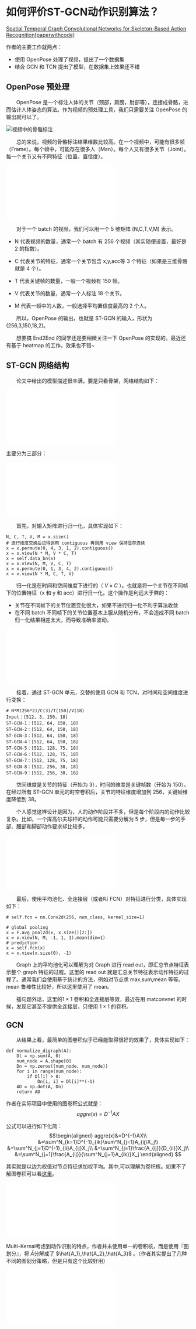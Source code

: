# 如何评价ST-GCN动作识别算法？

[Spatial Temporal Graph Convolutional Networks for Skeleton-Based Action Recognition[paperwithcode]](https://arxiv.org/abs/1801.07455)

作者的主要工作就两点：
- 使用 OpenPose 处理了视频，提出了一个数据集
- 结合 GCN 和 TCN 提出了模型，在数据集上效果还不错

## OpenPose 预处理
&emsp;&emsp;OpenPose 是一个标注人体的关节（颈部，肩膀，肘部等），连接成骨骼，进而估计人体姿态的算法。作为视频的预处理工具，我们只需要关注 OpenPose 的输出就可以了。

![视频中的骨骼标注]([image\如何评价ST-GCN动作识别算法\视频中的骨骼标注.html](https://github.com/herochen7372/Sign-Language-job-record/blob/main/deep%20learning/ST-GCN/%E5%A6%82%E4%BD%95%E8%AF%84%E4%BB%B7ST-GCN%E5%8A%A8%E4%BD%9C%E8%AF%86%E5%88%AB%E7%AE%97%E6%B3%95/image/%E8%A7%86%E9%A2%91%E4%B8%AD%E7%9A%84%E9%AA%A8%E9%AA%BC%E6%A0%87%E6%B3%A8.html))

&emsp;&emsp;总的来说，视频的骨骼标注结果维数比较高。在一个视频中，可能有很多帧（Frame）。每个帧中，可能存在很多人（Man）。每个人又有很多关节（Joint）。每一个关节又有不同特征（位置、置信度）。

![关节的特征](image\如何评价ST-GCN动作识别算法\关节的特征.html)

&emsp;&emsp;对于一个 batch 的视频，我们可以用一个 5 维矩阵 (N,C,T,V,M) 表示。

- N 代表视频的数量，通常一个 batch 有 256 个视频（其实随便设置，最好是 2 的指数）。

- C 代表关节的特征，通常一个关节包含 x,y,acc等 3 个特征（如果是三维骨骼就是 4 个）。

- T 代表关键帧的数量，一般一个视频有 150 帧。

- V 代表关节的数量，通常一个人标注 18 个关节。

- M 代表一帧中的人数，一般选择平均置信度最高的 2 个人。

&emsp;&emsp;所以，OpenPose 的输出，也就是 ST-GCN 的输入，形状为 (256,3,150,18,2)。

&emsp;&emsp;想要搞 End2End 的同学还是要稍微关注一下 OpenPose 的实现的。最近还有基于 heatmap 的工作，效果也不错~

## ST-GCN 网络结构
&emsp;&emsp;论文中给出的模型描述很丰满，要是只看骨架，网络结构如下：

![ST-GCN 网络结构](image\如何评价ST-GCN动作识别算法\ST-GCN网络结构.html)

主要分为三部分：

![归一化](image\如何评价ST-GCN动作识别算法\关节的特征.html)

&emsp;&emsp;首先，对输入矩阵进行归一化，具体实现如下：

```
N, C, T, V, M = x.size()
# 进行维度交换后记得调用 contiguous 再调用 view 保持显存连续
x = x.permute(0, 4, 3, 1, 2).contiguous()
x = x.view(N * M, V * C, T)
x = self.data_bn(x)
x = x.view(N, M, V, C, T)
x = x.permute(0, 1, 3, 4, 2).contiguous()
x = x.view(N * M, C, T, V)
```

&emsp;&emsp;归一化是在时间和空间维度下进行的（ $V\times C$ ）。也就是将一个关节在不同帧下的位置特征（x 和 y 和 acc）进行归一化。这个操作是利远大于弊的：
- 关节在不同帧下的关节位置变化很大，如果不进行归一化不利于算法收敛
- 在不同 batch 不同帧下的关节位置基本上服从随机分布，不会造成不同 batch 归一化结果相差太大，而导致准确率波动。

![时空变换](image\如何评价ST-GCN动作识别算法\时空变换.html)

&emsp;&emsp;接着，通过 ST-GCN 单元，交替的使用 GCN 和 TCN，对时间和空间维度进行变换：
```
# N*M(256*2)/C(3)/T(150)/V(18)
Input：[512, 3, 150, 18]
ST-GCN-1：[512, 64, 150, 18]
ST-GCN-2：[512, 64, 150, 18]
ST-GCN-3：[512, 64, 150, 18]
ST-GCN-4：[512, 64, 150, 18]
ST-GCN-5：[512, 128, 75, 18]
ST-GCN-6：[512, 128, 75, 18]
ST-GCN-7：[512, 128, 75, 18]
ST-GCN-8：[512, 256, 38, 18]
ST-GCN-9：[512, 256, 38, 18]
```
&emsp;&emsp;空间维度是关节的特征（开始为 3），时间的维度是关键帧数（开始为 150）。在经过所有 ST-GCN 单元的时空卷积后，关节的特征维度增加到 256，关键帧维度降低到 38。

&emsp;&emsp;个人感觉这样设计是因为，人的动作阶段并不多，但是每个阶段内的动作比较复杂。比如，一个挥高尔夫球杆的动作可能只需要分解为 5 步，但是每一步的手部、腰部和脚部动作要求却比较多。

![read out 输出](image\如何评价ST-GCN动作识别算法\readout输出.html)

&emsp;&emsp;最后，使用平均池化、全连接层（或者叫 FCN）对特征进行分类，具体实现如下：
```
# self.fcn = nn.Conv2d(256, num_class, kernel_size=1)

# global pooling
x = F.avg_pool2d(x, x.size()[2:])
x = x.view(N, M, -1, 1, 1).mean(dim=1)
# prediction
x = self.fcn(x)
x = x.view(x.size(0), -1)
```

&emsp;&emsp;Graph 上的平均池化可以理解为对 Graph 进行 read out，即汇总节点特征表示整个 graph 特征的过程。这里的 read out 就是汇总关节特征表示动作特征的过程了。通常我们会使用基于统计的方法，例如对节点求 max,sum,mean 等等。mean 鲁棒性比较好，所以这里使用了 mean。

&emsp;&emsp;插句题外话，这里的$1\times1$ 卷积和全连接层等效，最近在用 matconvnet 的时候，发现它甚至不提供全连接层，只使用 $1\times1$ 的卷积。

## GCN
&emsp;&emsp;从结果上看，最简单的图卷积似乎已经能取得很好的效果了，具体实现如下：
```
def normalize_digraph(A):
    Dl = np.sum(A, 0)
    num_node = A.shape[0]
    Dn = np.zeros((num_node, num_node))
    for i in range(num_node):
        if Dl[i] > 0:
            Dn[i, i] = Dl[i]**(-1)
    AD = np.dot(A, Dn)
    return AD
```
作者在实际项目中使用的图卷积公式就是：
$$aggre(x)=D^{-1}AX$$

公式可以进行如下化简：
$$\begin{aligned}
aggre(x)&=D^{-1}AX\\
        &=\sum^N_{k=1}D^{-1}_{ik}\sum^N_{j=1}A_{ij}X_j\\
        &=\sum^N_{j=1}D^{-1}_{ii}A_{ij}X_j\\
        &=\sum^N_{j=1}\frac{A_{ij}}{D_{ii}}X_j\\
        &=\sum^N_{j=1}\frac{A_{ij}}{\sum^N_{j=1}A_{ik}}X_j
\end{aligned}
$$

其实就是以边为权值对节点特征求加权平均。其中,可以理解为卷积核。如果不了解图卷积可以看[这里](https://www.zhihu.com/question/54504471/answer/611222866)。

![归一化的加权平均法](image\如何评价ST-GCN动作识别算法\归一化的加权平均法.html)

Multi-Kernal考虑到动作识别的特点，作者并未使用单一的卷积核，而是使用『图划分』，将  $\hat{A}$分解成了 $\hat{A_1},\hat{A_2},\hat{A_3}$ 。（作者其实提出了几种不同的图划分策略，但是只有这个比较好用）

![原始图](如何评价ST-GCN动作识别算法\image\原始图.html)


